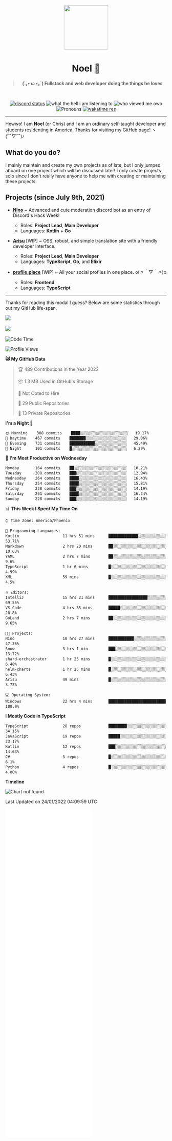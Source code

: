 <div align='center'>
  <div align='center'>
    <img
      src='https://cdn.floofy.dev/art/icons/icon_cinnamonserval.png'
      width='138'
      height='138'
    />
  </div>
  <h1>Noel 🐾</h1>
  <blockquote><strong>(´｡• ω •｡`) Fullstack and web developer doing the things he loves</strong></blockquote>

  <br />

  <a href='https://discord.com/users/280158289667555328' target='_blank'><img alt="discord status" src="https://dev.discordprofiles.me/badge/status/280158289667555328" /></a>
  <img alt="what the hell i am listening to" src="https://dev.discordprofiles.me/badge/spotify/280158289667555328" />
  <img alt="who viewed me owo" src="https://komarev.com/ghpvc/?username=auguwu" />
  <img alt='Pronouns' src='https://img.shields.io/endpoint?url=https://pronoundb.org/shields/6004d014406af11e4593a013' />
  <a href="https://wakatime.com/@auguwu" target='_blank'>
    <img alt='wakatime res' src='https://wakatime.com/badge/user/89736485-42ec-4c0f-a2f3-481db74514dc.svg' />
  </a>
</div>

<hr />

Hewwo! I am **Noel** (or Chris) and I am an ordinary self-taught developer and students residenting in America. Thanks for visiting my GitHub page! ヽ(⌒▽⌒)ﾉ

## What do you do?
I mainly maintain and create my own projects as of late, but I only jumped aboard on one project which will be discussed later! I only create projects
solo since I don't really have anyone to help me with creating or maintaining these projects.

## Projects (since July 9th, 2021)
- [**Nino**](https://nino.sh) ~ Advanced and cute moderation discord bot as an entry of Discord's Hack Week!
  - Roles: **Project Lead**, **Main Developer**
  - Languages: **Kotlin** + **Go**

- [**Arisu**](https://arisu.land) [WIP] ~ OSS, robust, and simple translation site with a friendly developer interface.
  - Roles: **Project Lead**, **Main Developer**
  - Languages: **TypeScript**, **Go**, and **Elixir**

- [**profile.place**](https://profile.place) [WIP] ~ All your social profiles in one place. o(〃＾▽＾〃)o
  - Roles: **Frontend**
  - Languages: **TypeScript**

---

Thanks for reading this modal I guess? Below are some statistics through out my GitHub life-span.

![](https://github-readme-stats.vercel.app/api?username=auguwu&count_private=true&show_icons=true&theme=gruvbox)

![](https://github-readme-stats.vercel.app/api/top-langs/?username=auguwu&layout=compact&theme=gruvbox)

<!--START_SECTION:waka-->
![Code Time](http://img.shields.io/badge/Code%20Time-2%2C661%20hrs%2030%20mins-blue)

![Profile Views](http://img.shields.io/badge/Profile%20Views-3-blue)

**🐱 My GitHub Data** 

> 🏆 489 Contributions in the Year 2022
 > 
> 📦 1.3 MB Used in GitHub's Storage 
 > 
> 🚫 Not Opted to Hire
 > 
> 📜 29 Public Repositories 
 > 
> 🔑 13 Private Repositories  
 > 
**I'm a Night 🦉** 

```text
🌞 Morning    308 commits    ████░░░░░░░░░░░░░░░░░░░░░   19.17% 
🌆 Daytime    467 commits    ███████░░░░░░░░░░░░░░░░░░   29.06% 
🌃 Evening    731 commits    ███████████░░░░░░░░░░░░░░   45.49% 
🌙 Night      101 commits    █░░░░░░░░░░░░░░░░░░░░░░░░   6.29%

```
📅 **I'm Most Productive on Wednesday** 

```text
Monday       164 commits    ██░░░░░░░░░░░░░░░░░░░░░░░   10.21% 
Tuesday      208 commits    ███░░░░░░░░░░░░░░░░░░░░░░   12.94% 
Wednesday    264 commits    ████░░░░░░░░░░░░░░░░░░░░░   16.43% 
Thursday     254 commits    ████░░░░░░░░░░░░░░░░░░░░░   15.81% 
Friday       228 commits    ███░░░░░░░░░░░░░░░░░░░░░░   14.19% 
Saturday     261 commits    ████░░░░░░░░░░░░░░░░░░░░░   16.24% 
Sunday       228 commits    ███░░░░░░░░░░░░░░░░░░░░░░   14.19%

```


📊 **This Week I Spent My Time On** 

```text
⌚︎ Time Zone: America/Phoenix

💬 Programming Languages: 
Kotlin                   11 hrs 51 mins      █████████████░░░░░░░░░░░░   53.71% 
Markdown                 2 hrs 20 mins       ██░░░░░░░░░░░░░░░░░░░░░░░   10.63% 
YAML                     2 hrs 7 mins        ██░░░░░░░░░░░░░░░░░░░░░░░   9.6% 
TypeScript               1 hr 6 mins         █░░░░░░░░░░░░░░░░░░░░░░░░   4.99% 
XML                      59 mins             █░░░░░░░░░░░░░░░░░░░░░░░░   4.5%

🔥 Editors: 
IntelliJ                 15 hrs 21 mins      █████████████████░░░░░░░░   69.55% 
VS Code                  4 hrs 35 mins       █████░░░░░░░░░░░░░░░░░░░░   20.8% 
GoLand                   2 hrs 7 mins        ██░░░░░░░░░░░░░░░░░░░░░░░   9.65%

🐱‍💻 Projects: 
Nino                     10 hrs 27 mins      ███████████░░░░░░░░░░░░░░   47.36% 
Snow                     3 hrs 1 min         ███░░░░░░░░░░░░░░░░░░░░░░   13.72% 
shard-orchestrator       1 hr 25 mins        █░░░░░░░░░░░░░░░░░░░░░░░░   6.48% 
helm-charts              1 hr 25 mins        █░░░░░░░░░░░░░░░░░░░░░░░░   6.43% 
Arisu                    49 mins             █░░░░░░░░░░░░░░░░░░░░░░░░   3.73%

💻 Operating System: 
Windows                  22 hrs 4 mins       █████████████████████████   100.0%

```

**I Mostly Code in TypeScript** 

```text
TypeScript               28 repos            ████████░░░░░░░░░░░░░░░░░   34.15% 
JavaScript               19 repos            █████░░░░░░░░░░░░░░░░░░░░   23.17% 
Kotlin                   12 repos            ███░░░░░░░░░░░░░░░░░░░░░░   14.63% 
C#                       5 repos             █░░░░░░░░░░░░░░░░░░░░░░░░   6.1% 
Python                   4 repos             █░░░░░░░░░░░░░░░░░░░░░░░░   4.88%

```


**Timeline**

![Chart not found](https://raw.githubusercontent.com/auguwu/auguwu/master/charts/bar_graph.png) 


 Last Updated on 24/01/2022 04:09:59 UTC
<!--END_SECTION:waka-->

![](./github-metrics.svg)
